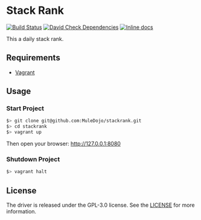 Stack Rank
==========

[![Build Status](https://travis-ci.org/MuleDojo/stackrank.svg?branch=master)](https://travis-ci.org/MuleDojo/stackrank) [![David Check Dependencies](https://david-dm.org/MuleDojo/stackrank.svg)](https://david-dm.org/MuleDojo/stackrank) [![Inline docs](http://inch-ci.org/github/MuleDojo/stackrank.svg?branch=master&style=shields)](http://inch-ci.org/github/MuleDojo/stackrank)

This a daily stack rank.

Requirements
------------

-	[Vagrant](https://www.vagrantup.com/docs/installation/)

Usage
-----

### Start Project

```bash
$> git clone git@github.com:MuleDojo/stackrank.git
$> cd stackrank
$> vagrant up
```

Then open your browser: http://127.0.0.1:8080

### Shutdown Project

```bash
$> vagrant halt
```

License
-------

The driver is released under the GPL-3.0 license. See the [LICENSE](https://github.com/MuleDojo/stackrank/blob/master/LICENSE) for more information.
